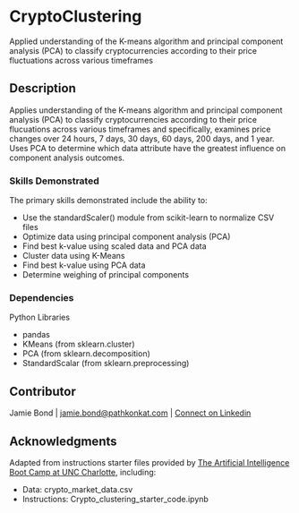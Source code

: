 # CryptoClustering
Applied understanding of the K-means algorithm and principal component analysis (PCA) to classify cryptocurrencies according to their price fluctuations across various timeframes

## Description

Applies understanding of the K-means algorithm and principal component analysis (PCA) to classify cryptocurrencies according to their price flucuations across various timeframes and specifically, examines price changes over 24 hours, 7 days, 30 days, 60 days, 200 days, and 1 year. Uses PCA to determine which data attribute have the greatest influence on component analysis outcomes.

### Skills Demonstrated

The primary skills demonstrated include the ability to:
* Use the standardScaler() module from scikit-learn to normalize CSV files
* Optimize data using principal component analysis (PCA)
* Find best k-value using scaled data and PCA data 
* Cluster data using K-Means
* Find best k-value using PCA data 
* Determine weighing of principal components

### Dependencies

Python Libraries
* pandas
* KMeans (from sklearn.cluster)
* PCA (from sklearn.decomposition)
* StandardScalar (from sklearn.preprocessing)

## Contributor

Jamie Bond | jamie.bond@pathkonkat.com | [Connect on Linkedin](https://linkedin.com/in/jamielbond)

## Acknowledgments

Adapted from instructions starter files provided by [The Artificial Intelligence Boot Camp at UNC Charlotte](https://bootcamp.charlotte.edu/artificial-intelligence/), including:
* Data: crypto_market_data.csv
* Instructions: Crypto_clustering_starter_code.ipynb
